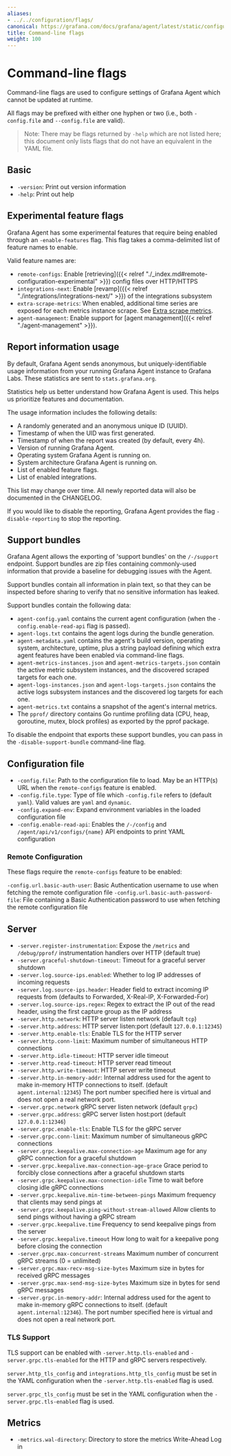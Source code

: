 ```yaml
---
aliases:
- ../../configuration/flags/
canonical: https://grafana.com/docs/grafana/agent/latest/static/configuration/flags/
title: Command-line flags
weight: 100
---
```


# Command-line flags

Command-line flags are used to configure settings of Grafana Agent which cannot
be updated at runtime.

All flags may be prefixed with either one hyphen or two (i.e., both
`-config.file` and `--config.file` are valid).

> Note: There may be flags returned by `-help` which are not listed here; this
> document only lists flags that do not have an equivalent in the YAML file.

## Basic

* `-version`: Print out version information
* `-help`: Print out help

## Experimental feature flags

Grafana Agent has some experimental features that require being enabled through
an `-enable-features` flag. This flag takes a comma-delimited list of feature
names to enable.

Valid feature names are:

* `remote-configs`: Enable [retrieving]({{< relref "./_index.md#remote-configuration-experimental" >}}) config files over HTTP/HTTPS
* `integrations-next`: Enable [revamp]({{< relref "./integrations/integrations-next/" >}}) of the integrations subsystem
* `extra-scrape-metrics`: When enabled, additional time series  are exposed for each metrics instance scrape. See [Extra scrape metrics](https://prometheus.io/docs/prometheus/2.42/feature_flags/#extra-scrape-metrics).
* `agent-management`: Enable support for [agent management]({{< relref "./agent-management" >}}).

## Report information usage

By default, Grafana Agent sends anonymous, but uniquely-identifiable usage information
from your running Grafana Agent instance to Grafana Labs.
These statistics are sent to `stats.grafana.org`.

Statistics help us better understand how Grafana Agent is used.
This helps us prioritize features and documentation.

The usage information includes the following details:
* A randomly generated and an anonymous unique ID (UUID).
* Timestamp of when the UID was first generated.
* Timestamp of when the report was created (by default, every 4h).
* Version of running Grafana Agent.
* Operating system Grafana Agent is running on.
* System architecture Grafana Agent is running on.
* List of enabled feature flags.
* List of enabled integrations.

This list may change over time. All newly reported data will also be documented in the CHANGELOG.

If you would like to disable the reporting, Grafana Agent provides the flag `-disable-reporting`
to stop the reporting.

## Support bundles
Grafana Agent allows the exporting of 'support bundles' on the `/-/support`
endpoint. Support bundles are zip files containing commonly-used information
that provide a baseline for debugging issues with the Agent.

Support bundles contain all information in plain text, so that they can be
inspected before sharing to verify that no sensitive information has leaked.

Support bundles contain the following data:
* `agent-config.yaml` contains the current agent configuration (when the `-config.enable-read-api` flag is passed).
* `agent-logs.txt` contains the agent logs during the bundle generation.
* `agent-metadata.yaml` contains the agent's build version, operating system, architecture, uptime, plus a string payload defining which extra agent features have been enabled via command-line flags.
* `agent-metrics-instances.json` and `agent-metrics-targets.json` contain the active metric subsystem instances, and the discovered scraped targets for each one.
* `agent-logs-instances.json` and `agent-logs-targets.json` contains the active logs subsystem instances and the discovered log targets for each one.
* `agent-metrics.txt` contains a snapshot of the agent's internal metrics.
* The `pprof/` directory contains Go runtime profiling data (CPU, heap, goroutine, mutex, block profiles) as exported by the pprof package.

To disable the endpoint that exports these support bundles, you can pass in the
`-disable-support-bundle` command-line flag.

## Configuration file

* `-config.file`: Path to the configuration file to load. May be an HTTP(s) URL when the `remote-configs` feature is enabled.
* `-config.file.type`: Type of file which `-config.file` refers to (default `yaml`). Valid values are `yaml` and `dynamic`.
* `-config.expand-env`: Expand environment variables in the loaded configuration file
* `-config.enable-read-api`: Enables the `/-/config` and `/agent/api/v1/configs/{name}` API endpoints to print YAML configuration

### Remote Configuration

These flags require the `remote-configs` feature to be enabled:

`-config.url.basic-auth-user`: Basic Authentication username to use when fetching the remote configuration file
`-config.url.basic-auth-password-file`: File containing a Basic Authentication password to use when fetching the remote configuration file

## Server

* `-server.register-instrumentation`: Expose the `/metrics` and `/debug/pprof/` instrumentation handlers over HTTP (default true)
* `-server.graceful-shutdown-timeout`: Timeout for a graceful server shutdown
* `-server.log.source-ips.enabled`: Whether to log IP addresses of incoming requests
* `-server.log.source-ips.header`: Header field to extract incoming IP requests from (defaults to Forwarded, X-Real-IP, X-Forwarded-For)
* `-server.log.source-ips.regex`: Regex to extract the IP out of the read header, using the first capture group as the IP address
* `-server.http.network`: HTTP server listen network (default `tcp`)
* `-server.http.address`: HTTP server listen:port (default `127.0.0.1:12345`)
* `-server.http.enable-tls`: Enable TLS for the HTTP server
* `-server.http.conn-limit`: Maximum number of simultaneous HTTP connections
* `-server.http.idle-timeout`: HTTP server idle timeout
* `-server.http.read-timeout`: HTTP server read timeout
* `-server.http.write-timeout`: HTTP server write timeout
* `-server.http.in-memory-addr`: Internal address used for the agent to make
  in-memory HTTP connections to itself. (default `agent.internal:12345`) The
  port number specified here is virtual and does not open a real network port.
* `-server.grpc.network` gRPC server listen network (default `grpc`)
* `-server.grpc.address`: gRPC server listen host:port (default `127.0.0.1:12346`)
* `-server.grpc.enable-tls`: Enable TLS for the gRPC server
* `-server.grpc.conn-limit`: Maximum number of simultaneous gRPC connections
* `-server.grpc.keepalive.max-connection-age` Maximum age for any gRPC connection for a graceful shutdown
* `-server.grpc.keepalive.max-connection-age-grace` Grace period to forcibly close connections after a graceful shutdown starts
* `-server.grpc.keepalive.max-connection-idle` Time to wait before closing idle gRPC connections
* `-server.grpc.keepalive.min-time-between-pings` Maximum frequency that clients may send pings at
* `-server.grpc.keepalive.ping-without-stream-allowed` Allow clients to send pings without having a gRPC stream
* `-server.grpc.keepalive.time` Frequency to send keepalive pings from the server
* `-server.grpc.keepalive.timeout` How long to wait for a keepalive pong before closing the connection
* `-server.grpc.max-concurrent-streams` Maximum number of concurrent gRPC streams (0 = unlimited)
* `-server.grpc.max-recv-msg-size-bytes` Maximum size in bytes for received gRPC messages
* `-server.grpc.max-send-msg-size-bytes` Maximum size in bytes for send gRPC messages
* `-server.grpc.in-memory-addr`: Internal address used for the agent to make
  in-memory gRPC connections to itself. (default `agent.internal:12346`). The
  port number specified here is virtual and does not open a real network port.

### TLS Support

TLS support can be enabled with `-server.http.tls-enabled` and
`-server.grpc.tls-enabled` for the HTTP and gRPC servers respectively.

`server.http_tls_config` and `integrations.http_tls_config` must be set in the
YAML configuration when the `-server.http.tls-enabled` flag is used.

`server.grpc_tls_config` must be set in the YAML configuration when the
`-server.grpc.tls-enabled` flag is used.

## Metrics

* `-metrics.wal-directory`: Directory to store the metrics Write-Ahead Log in
